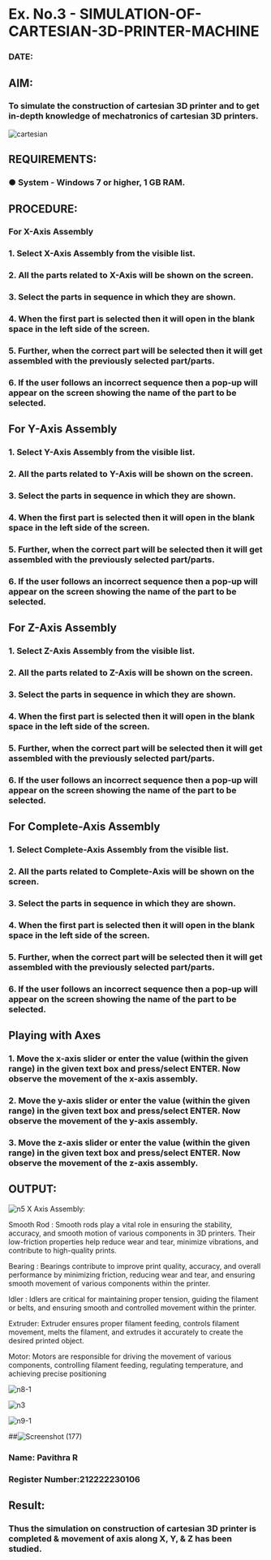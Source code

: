# Ex. No.3 - SIMULATION-OF-CARTESIAN-3D-PRINTER-MACHINE
### DATE: 

## AIM:
### To simulate the construction of cartesian 3D printer and to get in-depth knowledge of mechatronics of cartesian 3D printers.

![cartesian](https://github.com/Pavithraramasaamy/Ex.-No.-3---SIMULATION-OF-CARTESIAN-3D-PRINTER-MACHINE/assets/118596964/717744ea-a862-4f5d-9554-686083010d2c)


## REQUIREMENTS:
### ●	System - Windows 7 or higher, 1 GB RAM.

## PROCEDURE:
### For X-Axis Assembly
###   1.	Select X-Axis Assembly from the visible list.
###   2.	All the parts related to X-Axis will be shown on the screen.
###   3.	Select the parts in sequence in which they are shown.
###   4.	When the first part is selected then it will open in the blank space in the left side of the screen.
###   5.	Further, when the correct part will be selected then it will get assembled with the previously selected part/parts.
###   6.	If the user follows an incorrect sequence then a pop-up will appear on the screen showing the name of the part to be selected.

## For Y-Axis Assembly
###   1.	Select Y-Axis Assembly from the visible list.
###   2.	All the parts related to Y-Axis will be shown on the screen.
###   3.	Select the parts in sequence in which they are shown.
###   4.	When the first part is selected then it will open in the blank space in the left side of the screen.
###   5.	Further, when the correct part will be selected then it will get assembled with the previously selected part/parts.
###   6.	If the user follows an incorrect sequence then a pop-up will appear on the screen showing the name of the part to be selected.

## For Z-Axis Assembly
###   1.	Select Z-Axis Assembly from the visible list.
###   2.	All the parts related to Z-Axis will be shown on the screen.
###   3.	Select the parts in sequence in which they are shown.
###   4.	When the first part is selected then it will open in the blank space in the left side of the screen.
###   5.	Further, when the correct part will be selected then it will get assembled with the previously selected part/parts.
###   6.	If the user follows an incorrect sequence then a pop-up will appear on the screen showing the name of the part to be selected.

## For Complete-Axis Assembly
###   1.	Select Complete-Axis Assembly from the visible list.
###   2.	All the parts related to Complete-Axis will be shown on the screen.
###   3.	Select the parts in sequence in which they are shown.
###   4.	When the first part is selected then it will open in the blank space in the left side of the screen.
###   5.	Further, when the correct part will be selected then it will get assembled with the previously selected part/parts.
###   6.	If the user follows an incorrect sequence then a pop-up will appear on the screen showing the name of the part to be selected.

## Playing with Axes
###   1.	Move the x-axis slider or enter the value (within the given range) in the given text box and press/select ENTER. Now observe the movement of the x-axis assembly.
###   2.	Move the y-axis slider or enter the value (within the given range) in the given text box and press/select ENTER. Now observe the movement of the y-axis assembly.
###   3.	Move the z-axis slider or enter the value (within the given range) in the given text box and press/select ENTER. Now observe the movement of the z-axis assembly.

## OUTPUT:
![n5](https://github.com/Pavithraramasaamy/Ex.-No.-3---SIMULATION-OF-CARTESIAN-3D-PRINTER-MACHINE/assets/118596964/f013c99b-2dd4-4d4b-ab2b-cc7d39f9577f)
X Axis Assembly:

Smooth Rod : 
            Smooth rods play a vital role in ensuring the stability, accuracy, and smooth motion of various components in 3D printers. Their low-friction properties help reduce wear and tear, minimize vibrations, and contribute to high-quality prints.
            
 Bearing : 
        Bearings contribute to improve print quality, accuracy, and overall performance by minimizing friction, reducing wear and tear, and ensuring smooth movement of various components within the printer.
        
 Idler :
      Idlers are critical for maintaining proper tension, guiding the filament or belts, and ensuring smooth and controlled movement within the printer. 
      
 Extruder: 
       Extruder ensures proper filament feeding, controls filament movement, melts the filament, and extrudes it accurately to create the desired printed object.
       
 Motor: 
     Motors are responsible for driving the movement of various components, controlling filament feeding, regulating temperature, and achieving precise positioning

![n8-1](https://github.com/Pavithraramasaamy/Ex.-No.-3---SIMULATION-OF-CARTESIAN-3D-PRINTER-MACHINE/assets/118596964/12133502-b9d0-4bb7-b13b-0067e2ac0303)


![n3](https://github.com/Pavithraramasaamy/Ex.-No.-3---SIMULATION-OF-CARTESIAN-3D-PRINTER-MACHINE/assets/118596964/740106d5-3555-4a20-b837-a0c239cfd4ba)

![n9-1](https://github.com/Pavithraramasaamy/Ex.-No.-3---SIMULATION-OF-CARTESIAN-3D-PRINTER-MACHINE/assets/118596964/a7abb0c5-7743-423d-aa37-a90a14b22839)


##![Screenshot (177)](https://github.com/Pavithraramasaamy/Ex.-No.-3---SIMULATION-OF-CARTESIAN-3D-PRINTER-MACHINE/assets/118596964/de2b4407-417f-44d1-8c4b-198fbd7341d6)

### Name: Pavithra R
### Register Number:212222230106

## Result: 
### Thus the simulation on construction of cartesian 3D printer is completed & movement of axis along X, Y, & Z has been studied.
